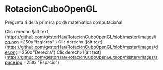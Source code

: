 # RotacionCuboOpenGL
Pregunta 4 de la primera pc de matematica computacional

Clic derecho
![alt text](https://github.com/gestorHan/RotacionCuboOpenGL/blob/master/images/izq.png =250x "Izqierda" )
Clic derecho
![alt text](https://github.com/gestorHan/RotacionCuboOpenGL/blob/master/images/der.png =250x "Derecha")
Clic derecho
![alt text](https://github.com/gestorHan/RotacionCuboOpenGL/blob/master/images/space.jpg =250x "Espacio")
